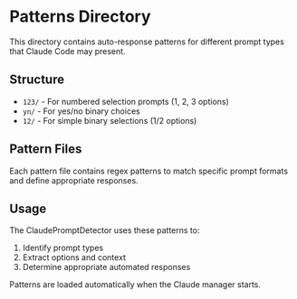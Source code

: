 # Patterns Directory

This directory contains auto-response patterns for different prompt types that Claude Code may present.

## Structure

- `123/` - For numbered selection prompts (1, 2, 3 options)
- `yn/` - For yes/no binary choices  
- `12/` - For simple binary selections (1/2 options)

## Pattern Files

Each pattern file contains regex patterns to match specific prompt formats and define appropriate responses.

## Usage

The ClaudePromptDetector uses these patterns to:
1. Identify prompt types
2. Extract options and context
3. Determine appropriate automated responses

Patterns are loaded automatically when the Claude manager starts.